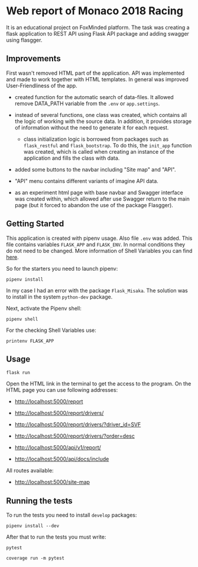 # Web report of Monaco 2018 Racing

It is an educational project on FoxMinded platform.
The task was creating a  flask application to REST API using Flask API package 
and adding swagger using flasgger.

## Improvements

First wasn't removed HTML part of the application.
API was implemented and made to work together with HTML templates.
In general was improved User-Friendliness of the app.
- created function for the automatic search of data-files. It allowed remove DATA_PATH variable from the ```.env``` or ```app.settings```.

- instead of several functions, one class was created, which contains all the logic of working with the source data. In addition, it provides storage of information without the need to generate it for each request.
    - class initialization logic is borrowed from packages such as ```flask_restful``` and ```flask_bootstrap```. To do this, the ```init_app``` function was created, which is called when creating an instance of the application and fills the class with data.

- added some buttons to the navbar including "Site map" and "API".

- "API" menu contains different variants of imagine API data.

- as an experiment html page with base navbar and Swagger interface was created within, which allowed after use Swagger return to the main page (but it forced to abandon the use of the package Flasgger).

## Getting Started
 
This application is created with pipenv usage.
Also file ```.env``` was added.
This file contains variables ```FLASK_APP``` and ```FLASK_ENV```. 
In normal conditions they do not need to be changed.
More information of Shell Variables you can find 
[here](https://flask.palletsprojects.com/en/1.1.x/tutorial/factory/).

So for the starters you need to launch pipenv:


```pipenv install```

In my case I had an error with the package ```Flask_Misaka```. The solution was to install in the system ```python-dev``` package.

Next, activate the Pipenv shell:

```pipenv shell```  

For the checking Shell Variables use:

```
printenv FLASK_APP
```

## Usage

```
flask run
```

Open the HTML link in the terminal to get the access to the program.
On the HTML page you can use following addresses:


- [http://localhost:5000/report](http://localhost:5000/report)
- [http://localhost:5000/report/drivers/](http://localhost:5000/report/drivers/)
- [http://localhost:5000/report/drivers/?driver_id=SVF](http://localhost:5000/report/drivers/?driver_id=SVF)
- [http://localhost:5000/report/drivers/?order=desc](http://localhost:5000/report/drivers/?order=desc)

- [http://localhost:5000/api/v1/report/](http://localhost:5000/api/v1/report/)
- [http://localhost:5000/api/docs/include](http://localhost:5000/api/docs/include)

All routes available:

- [http://localhost:5000/site-map](http://localhost:5000/site-map)


## Running the tests

To run the tests you need to install ```develop``` packages:
```
pipenv install --dev
```

After that to run the tests you must write:

```pytest```

```coverage run -m pytest```
 